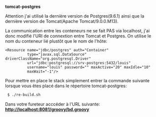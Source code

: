 **tomcat-postgres**

Attention j'ai utilisé la dernière version de Postgres(9.6.1) ainsi que la dernière version de Tomcat(Apache Tomcat/9.0.0.M13).

La communication entre les conteneurs ne se fait PAS via localhost, j'ai donc modifié l'URI de connextion entre Tomcat et Postgres. On utilise le nom du conteneur lié plustôt que le nom de l'hôte:

```
<Resource name="jdbc/postgres" auth="Container"
          type="javax.sql.DataSource" driverClassName="org.postgresql.Driver"
          url="jdbc:postgresql://srv-postgres:5432/louis"
          username="louis" password="" maxActive="20" maxIdle="10"
          maxWait="-1"/>
```

Pour mettre en place le stack simplement entrer la commande suivante lorsque vous êtes placé dans le répertoire tomcat-postgres:

```sh
 $ ./re-build.sh
```

Dans votre fureteur acccéder à l'URL suivante: **[http://localhost:8081/groovy/bd.groovy](http://localhost:8081/groovy/bd.groovy)**
